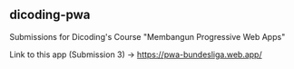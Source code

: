 ## dicoding-pwa

Submissions for Dicoding's Course "Membangun Progressive Web Apps"

Link to this app (Submission 3) -> https://pwa-bundesliga.web.app/

